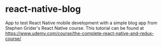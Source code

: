 # react-native-blog
App to test React Native mobile development with a simple blog app from Stephen Grider's React Native course. This tutorial can be found at https://www.udemy.com/course/the-complete-react-native-and-redux-course/
